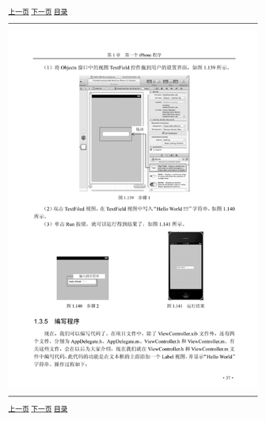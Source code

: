 [上一页](049.md) [下一页](051.md) [目录](../README.md)

***

![050](../images/050.png)

***

[上一页](049.md) [下一页](051.md) [目录](../README.md)